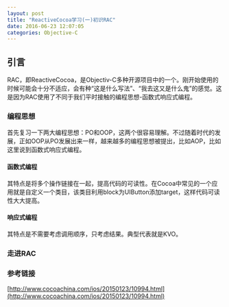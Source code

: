 ```yaml
---
layout: post
title: "ReactiveCocoa学习(一)初识RAC"
date: 2016-06-23 12:07:05
categories: Objective-C
---
```


## 引言

RAC，即ReactiveCocoa，是Objectiv-C多种开源项目中的一个。刚开始使用的时候可能会十分不适应，会有种“这是什么写法”、“我去这又是什么鬼”的感觉。这是因为RAC使用了不同于我们平时接触的编程思想-函数式响应式编程。

### 编程思想

首先复习一下两大编程思想：PO和OOP，这两个很容易理解。不过随着时代的发展，正如OOP从PO发展出来一样，越来越多的编程思想被提出，比如AOP，比如这里说到函数式响应式编程。

#### 函数式编程

其特点是将多个操作链接在一起，提高代码的可读性。在Cocoa中常见的一个应用就是自定义一个类目，该类目利用block为UIButton添加target，这样代码可读性大大提高。

#### 响应式编程

其特点是不需要考虑调用顺序，只考虑结果。典型代表就是KVO。

### 走进RAC

 

### 参考链接

[http://www.cocoachina.com/ios/20150123/10994.html](http://www.cocoachina.com/ios/20150123/10994.html)






